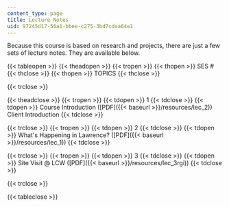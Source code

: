```yaml
---
content_type: page
title: Lecture Notes
uid: 97245d17-56a1-bbee-c275-3bd7cdaa64e1
---
```


Because this course is based on research and projects, there are just a few sets of lecture notes. They are available below.

{{< tableopen >}}
{{< theadopen >}}
{{< tropen >}}
{{< thopen >}}
SES #
{{< thclose >}}
{{< thopen >}}
TOPICS
{{< thclose >}}

{{< trclose >}}

{{< theadclose >}}
{{< tropen >}}
{{< tdopen >}}
1
{{< tdclose >}}
{{< tdopen >}}
Course Introduction ([PDF]({{< baseurl >}}/resources/lec_2))  
Client Introduction
{{< tdclose >}}

{{< trclose >}}
{{< tropen >}}
{{< tdopen >}}
2
{{< tdclose >}}
{{< tdopen >}}
What's Happening in Lawrence? ([PDF]({{< baseurl >}}/resources/lec_1))
{{< tdclose >}}

{{< trclose >}}
{{< tropen >}}
{{< tdopen >}}
3
{{< tdclose >}}
{{< tdopen >}}
Site Visit @ LCW ([PDF]({{< baseurl >}}/resources/lec_3rgi))
{{< tdclose >}}

{{< trclose >}}

{{< tableclose >}}